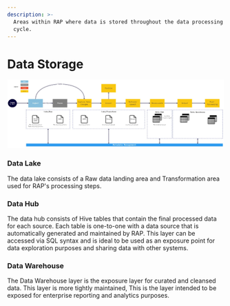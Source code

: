 ```yaml
---
description: >-
  Areas within RAP where data is stored throughout the data processing life
  cycle.
---
```


# Data Storage

![](../.gitbook/assets/2.0-process-steps.jpg)

### Data Lake

The data lake consists of a Raw data landing area and Transformation area used for RAP's processing steps.

### Data Hub

The data hub consists of Hive tables that contain the final processed data for each source.  Each table is one-to-one with a data source that is automatically generated and maintained by RAP.  This layer can be accessed via SQL syntax and is ideal to be used as an exposure point for data exploration purposes and sharing data with other systems.

### Data Warehouse

The Data Warehouse layer is the exposure layer for curated and cleansed data.  This layer is more tightly maintained, This is the layer intended to be exposed for enterprise reporting and analytics purposes.

